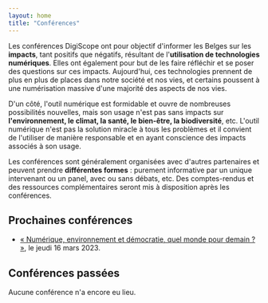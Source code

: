 ```yaml
---
layout: home
title: "Conférences"
---
```


Les conférences DigiScope ont pour objectif d'informer les Belges sur les **impacts**, tant positifs que négatifs, résultant de l'**utilisation de technologies numériques**. Elles ont également pour but de les faire réfléchir et se poser des questions sur ces impacts. Aujourd'hui, ces technologies prennent de plus en plus de places dans notre société et nos vies, et certains poussent à une numérisation massive d'une majorité des aspects de nos vies.

D'un côté, l'outil numérique est formidable et ouvre de nombreuses possibilités nouvelles, mais son usage n'est pas sans impacts sur **l'environnement, le climat, la santé, le bien-être, la biodiversité**, etc. L'outil numérique n'est pas la solution miracle à tous les problèmes et il convient de l'utiliser de manière responsable et en ayant conscience des impacts associés à son usage.

Les conférences sont généralement organisées avec d'autres partenaires et peuvent prendre **différentes formes** : purement informative par un unique intervenant ou un panel, avec ou sans débats, etc. Des comptes-rendus et des ressources complémentaires seront mis à disposition après les conférences.

## Prochaines conférences

- [« Numérique, environnement et démocratie, quel monde pour demain ? »](numerique-environnement-democratie-quel-monde-pour-demain-2023), le jeudi 16 mars 2023.

## Conférences passées

Aucune conférence n'a encore eu lieu.
